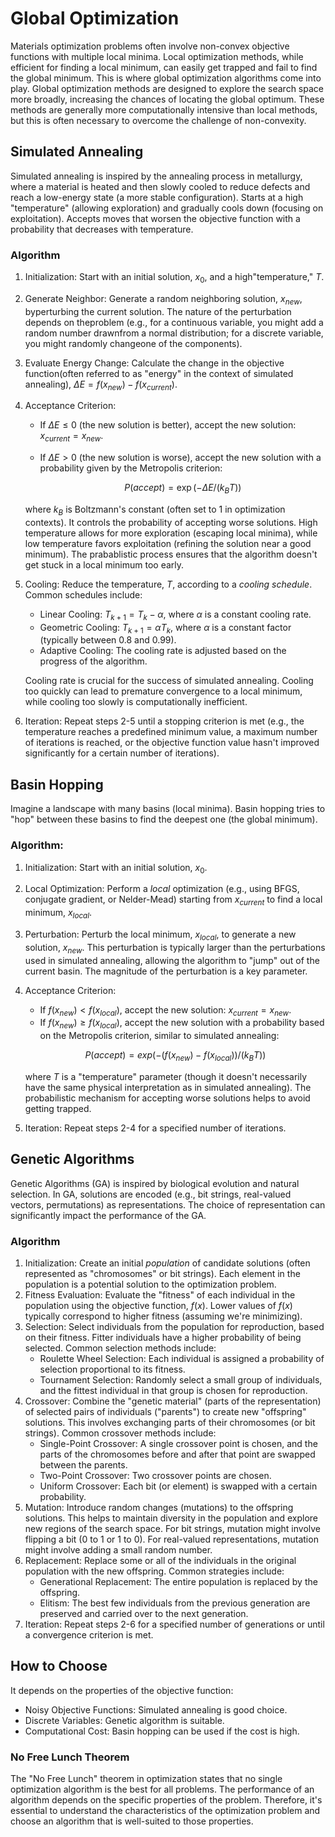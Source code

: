 # Global Optimization
Materials optimization problems often involve non-convex objective functions with multiple local minima. Local optimization methods, while efficient for finding a local minimum, can easily get trapped and fail to find the global minimum. This is where global optimization algorithms come into play. Global optimization methods are designed to explore the search space more broadly, increasing the chances of locating the global optimum. These methods are generally more computationally intensive than local methods, but this is often necessary to overcome the challenge of non-convexity.


## Simulated Annealing
Simulated annealing is inspired by the annealing process in metallurgy, where a material is heated and then slowly cooled to reduce defects and reach a low-energy state (a more stable configuration). Starts at a high "temperature" (allowing exploration) and gradually cools down (focusing on exploitation). Accepts moves that worsen the objective function with a probability that decreases with temperature.

### Algorithm
1.  Initialization: Start with an initial solution, $x_0$, and a high"temperature," $T$.
2.  Generate Neighbor: Generate a random neighboring solution, $x_{new}$, byperturbing the current solution. The nature of the perturbation depends on theproblem (e.g., for a continuous variable, you might add a random number drawnfrom a normal distribution; for a discrete variable, you might randomly changeone of the components).
3.  Evaluate Energy Change: Calculate the change in the objective function(often referred to as "energy" in the context of simulated annealing), $\Delta E= f(x_{new}) - f(x_{current})$.
4.  Acceptance Criterion:
    - If $\Delta E \le 0$ (the new solution is better), accept the new solution: $x_{current} = x_{new}$.
    - If $\Delta E > 0$ (the new solution is worse), accept the new solution with a probability given by the Metropolis criterion:

        $$P(accept) = \exp(-\Delta E / (k_B T))$$

    where $k_B$ is Boltzmann's constant (often set to 1 in optimization contexts). It controls the probability of accepting worse solutions. High temperature allows for more exploration (escaping local minima), while low temperature favors exploitation (refining the solution near a good minimum). The prabablistic process ensures that the algorithm doesn't get stuck in a local minimum too early.

5.  Cooling:  Reduce the temperature, $T$, according to a *cooling schedule*.  Common schedules include:
    - Linear Cooling: $T_{k+1} = T_k - \alpha$, where $\alpha$ is a constant cooling rate.
    - Geometric Cooling: $T_{k+1} = \alpha T_k$, where $\alpha$ is a constant factor (typically between 0.8 and 0.99).
    - Adaptive Cooling:  The cooling rate is adjusted based on the progress of the algorithm.

    Cooling rate is crucial for the success of simulated annealing.  Cooling too quickly can lead to premature convergence to a local minimum, while cooling too slowly is computationally inefficient.

6.  Iteration: Repeat steps 2-5 until a stopping criterion is met (e.g., the temperature reaches a predefined minimum value, a maximum number of iterations is reached, or the objective function value hasn't improved significantly for a certain number of iterations).

## Basin Hopping
Imagine a landscape with many basins (local minima).  Basin hopping tries to "hop" between these basins to find the deepest one (the global minimum).

### Algorithm:
1.  Initialization: Start with an initial solution, $x_0$.
2.  Local Optimization: Perform a *local* optimization (e.g., using BFGS, conjugate gradient, or Nelder-Mead) starting from $x_{current}$ to find a local minimum, $x_{local}$.
3.  Perturbation: Perturb the local minimum, $x_{local}$, to generate a new solution, $x_{new}$. This perturbation is typically larger than the perturbations used in simulated annealing, allowing the algorithm to "jump" out of the current basin. The magnitude of the perturbation is a key parameter.
4.  Acceptance Criterion:
    - If $f(x_{new}) < f(x_{local})$, accept the new solution: $x_{current} = x_{new}$.
    - If $f(x_{new}) \ge f(x_{local})$, accept the new solution with a probability based on the Metropolis criterion, similar to simulated annealing:

    $$P(accept) = exp(-(f(x_{new}) - f(x_{local})) / (k_B T))$$

    where $T$ is a "temperature" parameter (though it doesn't necessarily have the same physical interpretation as in simulated annealing). The probabilistic mechanism for accepting worse solutions helps to avoid getting trapped.

5.  Iteration: Repeat steps 2-4 for a specified number of iterations.

## Genetic Algorithms
Genetic Algorithms (GA) is inspired by biological evolution and natural selection. In GA, solutions are encoded (e.g., bit strings, real-valued vectors, permutations) as representations. The choice of representation can significantly impact the performance of the GA.

### Algorithm
1.  Initialization: Create an initial *population* of candidate solutions (often represented as "chromosomes" or bit strings).  Each element in the population is a potential solution to the optimization problem.
2.  Fitness Evaluation: Evaluate the "fitness" of each individual in the population using the objective function, $f(x)$.  Lower values of $f(x)$ typically correspond to higher fitness (assuming we're minimizing).
3.  Selection: Select individuals from the population for reproduction, based on their fitness.  Fitter individuals have a higher probability of being selected. Common selection methods include:
    - Roulette Wheel Selection:  Each individual is assigned a probability of selection proportional to its fitness.
    - Tournament Selection:  Randomly select a small group of individuals, and the fittest individual in that group is chosen for reproduction.
4.  Crossover:  Combine the "genetic material" (parts of the representation) of selected pairs of individuals ("parents") to create new "offspring" solutions.  This involves exchanging parts of their chromosomes (or bit strings). Common crossover methods include:
    - Single-Point Crossover:  A single crossover point is chosen, and the parts of the chromosomes before and after that point are swapped between the parents.
    - Two-Point Crossover: Two crossover points are chosen.
    - Uniform Crossover:  Each bit (or element) is swapped with a certain probability.
5.  Mutation: Introduce random changes (mutations) to the offspring solutions. This helps to maintain diversity in the population and explore new regions of the search space.  For bit strings, mutation might involve flipping a bit (0 to 1 or 1 to 0). For real-valued representations, mutation might involve adding a small random number.
6.  Replacement: Replace some or all of the individuals in the original population with the new offspring.  Common strategies include:
    - Generational Replacement:  The entire population is replaced by the offspring.
    - Elitism:  The best few individuals from the previous generation are preserved and carried over to the next generation.
7.  Iteration: Repeat steps 2-6 for a specified number of generations or until a convergence criterion is met.

## How to Choose
It depends on the properties of the objective function:

- Noisy Objective Functions: Simulated annealing is good choice.
- Discrete Variables: Genetic algorithm is suitable.
- Computational Cost: Basin hopping can be used if the cost is high.

### No Free Lunch Theorem
The "No Free Lunch" theorem in optimization states that no single optimization algorithm is the best for all problems. The performance of an algorithm depends on the specific properties of the problem. Therefore, it's essential to understand the characteristics of the optimization problem and choose an algorithm that is well-suited to those properties.
